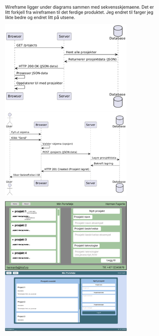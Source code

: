 Wireframe ligger under diagrams sammen med sekvensskjemaene. Det er litt forkjell fra wireframen til det ferdige produktet. Jeg endret til farger jeg likte bedre og endret litt på utsene.

<img src="diagrams/Get_diagram.png" alt="Sekvensdiagram for GET" width="400"/> <img src="diagrams/Post_diagram.png" alt="Sekvensdiagram for POST" width="400"/>

<img src="diagrams/wireframe.PNG" alt="Wireframe" width="400"/> <img src="diagrams/ferdig_produkt.PNG" alt="Ferdig produkt" width="400"/>

